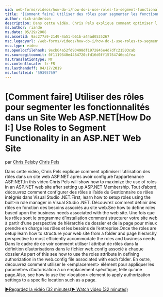 ```yaml
---
uid: web-forms/videos/how-do-i/how-do-i-use-roles-to-segment-functionality-in-an-aspnet-web-site
title: '[Comment faire] Utiliser des rôles pour segmenter les fonctionnalités dans un Site Web ASP.NET | Microsoft Docs'
author: rick-anderson
description: Dans cette vidéo, Chris Pels explique comment optimiser l’utilisation des rôles dans un site web ASP.NET après avoir configuré l’appartenance ASP.NET. Tout d’abord, découvrez comment le programme d’installation de rôle...
ms.author: riande
ms.date: 05/29/2008
ms.assetid: 9ac277a9-2149-4a51-b61b-a44ad0535267
msc.legacyurl: /web-forms/videos/how-do-i/how-do-i-use-roles-to-segment-functionality-in-an-aspnet-web-site
msc.type: video
ms.openlocfilehash: 9ecb64a52fd93498df1972846e4d7dfc21503cab
ms.sourcegitcommit: 0f1119340e4464720cfd16d0ff15764746ea1fea
ms.translationtype: MT
ms.contentlocale: fr-FR
ms.lasthandoff: 04/17/2019
ms.locfileid: "59395769"
---
```

# <a name="how-do-i-use-roles-to-segment-functionality-in-an-aspnet-web-site"></a><span data-ttu-id="0e034-104">[Comment faire] Utiliser des rôles pour segmenter les fonctionnalités dans un Site Web ASP.NET</span><span class="sxs-lookup"><span data-stu-id="0e034-104">[How Do I:] Use Roles to Segment Functionality in an ASP.NET Web Site</span></span>

<span data-ttu-id="0e034-105">par [Chris Pels](https://twitter.com/chrispels)</span><span class="sxs-lookup"><span data-stu-id="0e034-105">by [Chris Pels](https://twitter.com/chrispels)</span></span>

<span data-ttu-id="0e034-106">Dans cette vidéo, Chris Pels explique comment optimiser l’utilisation des rôles dans un site web ASP.NET après avoir configuré l’appartenance ASP.NET.</span><span class="sxs-lookup"><span data-stu-id="0e034-106">In this video Chris Pels will show how to maximize the use of roles in an ASP.NET web site after setting up ASP.NET Membership.</span></span> <span data-ttu-id="0e034-107">Tout d’abord, découvrez comment configurer des rôles à l’aide du Gestionnaire de rôles intégrés dans Visual Studio .NET.</span><span class="sxs-lookup"><span data-stu-id="0e034-107">First, learn how to setup roles using the built-in role manager in Visual Studio .NET.</span></span> <span data-ttu-id="0e034-108">Découvrez comment définir des rôles en fonction des besoins associés au site web.</span><span class="sxs-lookup"><span data-stu-id="0e034-108">See how to define roles based upon the business needs associated with the web site.</span></span> <span data-ttu-id="0e034-109">Une fois que les rôles sont le programme d’installation comment structurer votre site web à partir d’une perspective de hiérarchie de dossier et de la page pour mieux prendre en charge les rôles et les besoins de l’entreprise.</span><span class="sxs-lookup"><span data-stu-id="0e034-109">Once the roles are setup learn how to structure your web site from a folder and page hierarchy perspective to most efficiently accommodate the roles and business needs.</span></span> <span data-ttu-id="0e034-110">Dans le cadre de ce voir comment utiliser l’attribut de rôles dans la définition d’autorisations dans le fichier web.config associé à chaque dossier.</span><span class="sxs-lookup"><span data-stu-id="0e034-110">As part of this see how to use the roles attribute in defining authorization in the web.config file associated with each folder.</span></span> <span data-ttu-id="0e034-111">En outre, découvrez comment utiliser le &lt;emplacement&gt; élément pour appliquer les paramètres d’autorisation à un emplacement spécifique, telle qu’une page.</span><span class="sxs-lookup"><span data-stu-id="0e034-111">Also, see how to use the &lt;location&gt; element to apply authorization settings to a specific location such as a page.</span></span>

[<span data-ttu-id="0e034-112">&#9654;Regardez la vidéo (32 minutes)</span><span class="sxs-lookup"><span data-stu-id="0e034-112">&#9654; Watch video (32 minutes)</span></span>](https://channel9.msdn.com/Blogs/ASP-NET-Site-Videos/how-do-i-use-roles-to-segment-functionality-in-an-aspnet-web-site)
